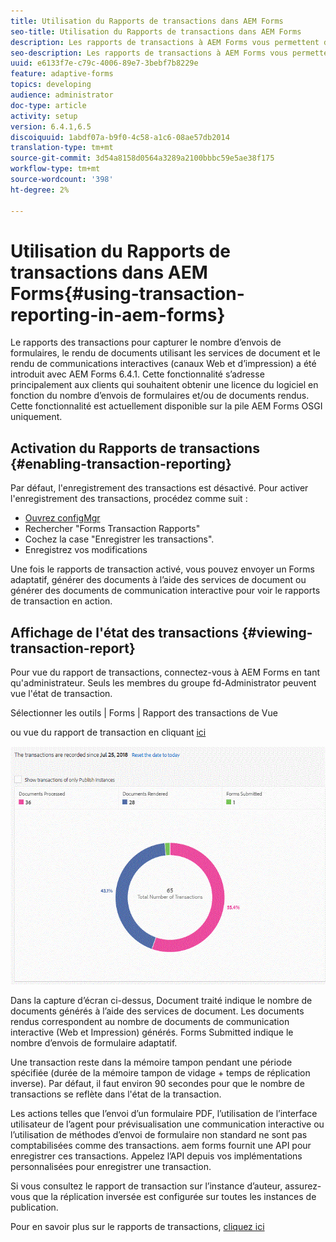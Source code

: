 ```yaml
---
title: Utilisation du Rapports de transactions dans AEM Forms
seo-title: Utilisation du Rapports de transactions dans AEM Forms
description: Les rapports de transactions à AEM Forms vous permettent de conserver le décompte de toutes les transactions effectuées depuis une date spécifiée dans votre déploiement AEM Forms.
seo-description: Les rapports de transactions à AEM Forms vous permettent de conserver le décompte de toutes les transactions effectuées depuis une date spécifiée dans votre déploiement AEM Forms.
uuid: e6133f7e-c79c-4006-89e7-3bebf7b8229e
feature: adaptive-forms
topics: developing
audience: administrator
doc-type: article
activity: setup
version: 6.4.1,6.5
discoiquuid: 1abdf07a-b9f0-4c58-a1c6-08ae57db2014
translation-type: tm+mt
source-git-commit: 3d54a8158d0564a3289a2100bbbc59e5ae38f175
workflow-type: tm+mt
source-wordcount: '398'
ht-degree: 2%

---
```



# Utilisation du Rapports de transactions dans AEM Forms{#using-transaction-reporting-in-aem-forms}

Le rapports des transactions pour capturer le nombre d’envois de formulaires, le rendu de documents utilisant les services de document et le rendu de communications interactives (canaux Web et d’impression) a été introduit avec AEM Forms 6.4.1. Cette fonctionnalité s’adresse principalement aux clients qui souhaitent obtenir une licence du logiciel en fonction du nombre d’envois de formulaires et/ou de documents rendus. Cette fonctionnalité est actuellement disponible sur la pile AEM Forms OSGI uniquement.

## Activation du Rapports de transactions {#enabling-transaction-reporting}

Par défaut, l&#39;enregistrement des transactions est désactivé. Pour activer l&#39;enregistrement des transactions, procédez comme suit :

* [Ouvrez configMgr](http://localhost:4502/system/console/configMgr)
* Rechercher &quot;Forms Transaction Rapports&quot;
* Cochez la case &quot;Enregistrer les transactions&quot;.
* Enregistrez vos modifications

Une fois le rapports de transaction activé, vous pouvez envoyer un Forms adaptatif, générer des documents à l’aide des services de document ou générer des documents de communication interactive pour voir le rapports de transaction en action.

## Affichage de l&#39;état des transactions {#viewing-transaction-report}

Pour vue du rapport de transactions, connectez-vous à AEM Forms en tant qu&#39;administrateur. Seuls les membres du groupe fd-Administrator peuvent vue l&#39;état de transaction.

Sélectionner les outils | Forms | Rapport des transactions de Vue

ou vue du rapport de transaction en cliquant [ici](http://localhost:4502/mnt/overlay/fd/transaction/gui/content/report.html)

![TransmissionReporting](assets/transactionreporting.gif)

Dans la capture d’écran ci-dessus, Document traité indique le nombre de documents générés à l’aide des services de document. Les documents rendus correspondent au nombre de documents de communication interactive (Web et Impression) générés. Forms Submitted indique le nombre d’envois de formulaire adaptatif.

Une transaction reste dans la mémoire tampon pendant une période spécifiée (durée de la mémoire tampon de vidage + temps de réplication inverse). Par défaut, il faut environ 90 secondes pour que le nombre de transactions se reflète dans l&#39;état de la transaction.

Les actions telles que l’envoi d’un formulaire PDF, l’utilisation de l’interface utilisateur de l’agent pour prévisualisation une communication interactive ou l’utilisation de méthodes d’envoi de formulaire non standard ne sont pas comptabilisées comme des transactions. aem forms fournit une API pour enregistrer ces transactions. Appelez l’API depuis vos implémentations personnalisées pour enregistrer une transaction.

Si vous consultez le rapport de transaction sur l’instance d’auteur, assurez-vous que la réplication inversée est configurée sur toutes les instances de publication.

Pour en savoir plus sur le rapports de transactions, [cliquez ici](https://helpx.adobe.com/experience-manager/6-4/forms/using/transaction-reports-overview.html)

